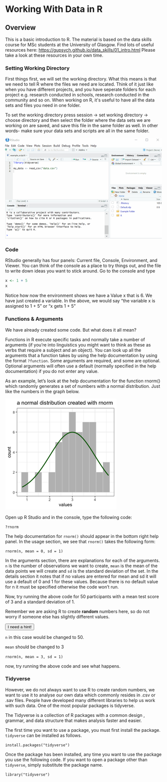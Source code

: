 
# Working With Data in R

## Overview

This is a basic introduction to R. The material is based on the data skills course for MSc students at the University of Glasgow. Find lots of useful resources here: https://gupsych.github.io/data_skills/01_intro.html Please take a look at these resources in your own time.

### Setting Working Directory

First things first, we will set the working directory. What this means is that we need to tell R where the files we need are located. Think of it just like when you have different projects, and you have seperate folders for each project e.g. research conducted in schools, research conducted in the community and so on. When working on R, it's useful to have all the data sets and files you need in one folder.

To set the working directory press session -> set working directory -> choose directory and then select the folder where the data sets we are working on are saved, and save this file in the same folder as well. In other words- make sure your data sets and scripts are all in the same folder.

<img src="images/setwd.gif">

### Code

RStudio generally has four panels: Current file, Console, Environment, and Viewer. You can think of the console as a place to try things out, and the file to write down ideas you want to stick around. Go to the console and type


```r
x <- 1 + 5
x
```

Notice how now the environment shows we have a Value x that is 6. We have just created a variable. In the above, we would say “the variable x is assigned to 1 + 5” or “x gets 1 + 5”

### Functions & Arguments

We have already created some code. But what does it all mean?

Functions in R execute specific tasks and normally take a number of arguments (if you’re into linguistics you might want to think as these as verbs that require a subject and an object). You can look up all the arguments that a function takes by using the help documentation by using the format `?function`. Some arguments are required, and some are optional. Optional arguments will often use a default (normally specified in the help documentation) if you do not enter any value.

As an example, let’s look at the help documentation for the function rnorm() which randomly generates a set of numbers with a normal distribution. Just like the numbers in the graph below.

<img src="images/rplot.png">

Open up R Studio and in the console, type the following code:


```rnorm
?rnorm
```

The help documentation for `rnorm()` should appear in the bottom right help panel. In the usage section, we see that `rnorm()` takes the following form:


```rnorm2
rnorm(n, mean = 0, sd = 1)
```

In the arguments section, there are explanations for each of the arguments. `n` is the number of observations we want to create, `mean` is the mean of the data points we will create and `sd` is the standard deviation of the set. In the details section it notes that if no values are entered for mean and sd it will use a default of 0 and 1 for these values. Because there is no default value for n it must be specified otherwise the code won’t run.

Now, try running the above code for 50 participants with a mean test score of 3 and a standard deviation of 1.

Remember we are asking R to create **random** numbers here, so do not worry if someone else has slightly different values.


<div class='solution'><button>I need a hint!</button>

`n` in this case would be changed to 50. 

`mean` should be changed to 3

`rnorm(n, mean = 3, sd = 1)`

now, try running the above code and see what happens. 

</div>


### Tidyverse


However, we do not always want to use R to create random numbers, we want to use it to analyse our own data which commonly resides in .csv or .sav files. People have developed many different libraries to help us work with such data. One of the most popular packages is tidyverse.

The Tidyverse is a collection of R packages with a common design , grammar, and data structure that makes analysis faster and easier.

The first time you want to use a package, you must first install the package. `tidyverse` can be installed as follows.


```rinstall
install.packages("tidyverse")
```

Once the package has been installed, any time you want to use the package you use the following code. If you want to open a package other than `tidyverse`, simply substitute the package name. 


```rinstall
library("tidyverse")
```
